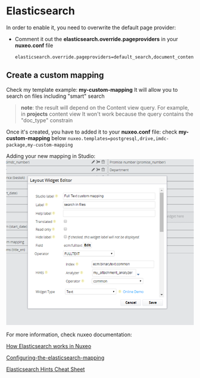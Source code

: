 # Elasticsearch

In order to enable it, you need to overwrite the default page provider:

- Comment it out the __elasticsearch.override.pageproviders__ in your **nuxeo.conf** file
    ```
    elasticsearch.override.pageproviders=default_search,document_content,section_content,document_content,tree_children,default_document_suggestion,simple_search,advanced_search,nxql_search,DEFAULT_DOCUMENT_SUGGESTION
    ```


## Create a custom mapping

Check my template example: __my-custom-mapping__
It will allow you to search on files including "smart" search

> **note**: the result will depend on the Content view query. For example, in __projects__ content view It won't work because the query contains
> the "doc_type" constrain

Once it's created, you have to added it to your **nuxeo.conf** file: check __my-custom-mapping__ below
` nuxeo.templates=postgresql,drive,imdc-package,my-custom-mapping `

Adding your new mapping in Studio:
![Studio configuration](assets/custom_mapping_widget_configuration.png)


For more information, check nuxeo documentation:

[How Elasticsearch works in Nuxeo](https://doc.nuxeo.com/nxdoc/elasticsearch-indexing-logic/)

[Configuring-the-elasticsearch-mapping](https://doc.nuxeo.com/nxdoc/configuring-the-elasticsearch-mapping/)

[Elasticsearch Hints Cheat Sheet](https://doc.nuxeo.com/nxdoc/elasticsearch-hints-cheat-sheet/)



